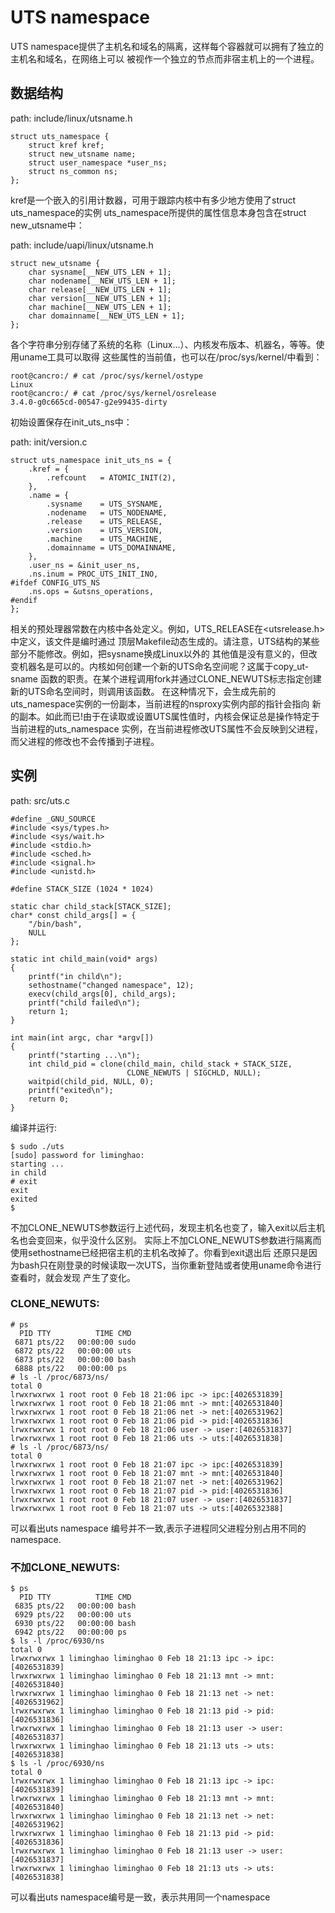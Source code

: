 UTS namespace
========================================

UTS namespace提供了主机名和域名的隔离，这样每个容器就可以拥有了独立的主机名和域名，在网络上可以
被视作一个独立的节点而非宿主机上的一个进程。

数据结构
----------------------------------------

path: include/linux/utsname.h

```
struct uts_namespace {
	struct kref kref;
	struct new_utsname name;
	struct user_namespace *user_ns;
	struct ns_common ns;
};
```

kref是一个嵌入的引用计数器，可用于跟踪内核中有多少地方使用了struct uts_namespace的实例
uts_namespace所提供的属性信息本身包含在struct new_utsname中：

path: include/uapi/linux/utsname.h

```
struct new_utsname {
	char sysname[__NEW_UTS_LEN + 1];
	char nodename[__NEW_UTS_LEN + 1];
	char release[__NEW_UTS_LEN + 1];
	char version[__NEW_UTS_LEN + 1];
	char machine[__NEW_UTS_LEN + 1];
	char domainname[__NEW_UTS_LEN + 1];
};
```

各个字符串分别存储了系统的名称（Linux...）、内核发布版本、机器名，等等。使用uname工具可以取得
这些属性的当前值，也可以在/proc/sys/kernel/中看到：

```
root@cancro:/ # cat /proc/sys/kernel/ostype
Linux
root@cancro:/ # cat /proc/sys/kernel/osrelease
3.4.0-g0c665cd-00547-g2e99435-dirty
```

初始设置保存在init_uts_ns中：

path: init/version.c

```
struct uts_namespace init_uts_ns = {
	.kref = {
		.refcount	= ATOMIC_INIT(2),
	},
	.name = {
		.sysname	= UTS_SYSNAME,
		.nodename	= UTS_NODENAME,
		.release	= UTS_RELEASE,
		.version	= UTS_VERSION,
		.machine	= UTS_MACHINE,
		.domainname	= UTS_DOMAINNAME,
	},
	.user_ns = &init_user_ns,
	.ns.inum = PROC_UTS_INIT_INO,
#ifdef CONFIG_UTS_NS
	.ns.ops = &utsns_operations,
#endif
};
```

相关的预处理器常数在内核中各处定义。例如，UTS_RELEASE在<utsrelease.h>中定义，该文件是编时通过
顶层Makefile动态生成的。请注意，UTS结构的某些部分不能修改。例如，把sysname换成Linux以外的
其他值是没有意义的，但改变机器名是可以的。内核如何创建一个新的UTS命名空间呢？这属于copy_ut-sname
函数的职责。在某个进程调用fork并通过CLONE_NEWUTS标志指定创建新的UTS命名空间时，则调用该函数。
在这种情况下，会生成先前的uts_namespace实例的一份副本，当前进程的nsproxy实例内部的指针会指向
新的副本。如此而已!由于在读取或设置UTS属性值时，内核会保证总是操作特定于当前进程的uts_namespace
实例，在当前进程修改UTS属性不会反映到父进程，而父进程的修改也不会传播到子进程。

实例
----------------------------------------

path: src/uts.c
```
#define _GNU_SOURCE
#include <sys/types.h>
#include <sys/wait.h>
#include <stdio.h>
#include <sched.h>
#include <signal.h>
#include <unistd.h>

#define STACK_SIZE (1024 * 1024)

static char child_stack[STACK_SIZE];
char* const child_args[] = {
    "/bin/bash",
    NULL
};

static int child_main(void* args)
{
    printf("in child\n");
    sethostname("changed namespace", 12);
    execv(child_args[0], child_args);
    printf("child failed\n");
    return 1;
}

int main(int argc, char *argv[])
{
    printf("starting ...\n");
    int child_pid = clone(child_main, child_stack + STACK_SIZE,
                          CLONE_NEWUTS | SIGCHLD, NULL);
    waitpid(child_pid, NULL, 0);
    printf("exited\n");
    return 0;
}
```

编译并运行:

```
$ sudo ./uts
[sudo] password for liminghao:
starting ...
in child
# exit
exit
exited
$
```

不加CLONE_NEWUTS参数运行上述代码，发现主机名也变了，输入exit以后主机名也会变回来，似乎没什么区别。
实际上不加CLONE_NEWUTS参数进行隔离而使用sethostname已经把宿主机的主机名改掉了。你看到exit退出后
还原只是因为bash只在刚登录的时候读取一次UTS，当你重新登陆或者使用uname命令进行查看时，就会发现
产生了变化。

### CLONE_NEWUTS:

```
# ps
  PID TTY          TIME CMD
 6871 pts/22   00:00:00 sudo
 6872 pts/22   00:00:00 uts
 6873 pts/22   00:00:00 bash
 6888 pts/22   00:00:00 ps
# ls -l /proc/6873/ns/
total 0
lrwxrwxrwx 1 root root 0 Feb 18 21:06 ipc -> ipc:[4026531839]
lrwxrwxrwx 1 root root 0 Feb 18 21:06 mnt -> mnt:[4026531840]
lrwxrwxrwx 1 root root 0 Feb 18 21:06 net -> net:[4026531962]
lrwxrwxrwx 1 root root 0 Feb 18 21:06 pid -> pid:[4026531836]
lrwxrwxrwx 1 root root 0 Feb 18 21:06 user -> user:[4026531837]
lrwxrwxrwx 1 root root 0 Feb 18 21:06 uts -> uts:[4026531838]
# ls -l /proc/6873/ns/
total 0
lrwxrwxrwx 1 root root 0 Feb 18 21:07 ipc -> ipc:[4026531839]
lrwxrwxrwx 1 root root 0 Feb 18 21:07 mnt -> mnt:[4026531840]
lrwxrwxrwx 1 root root 0 Feb 18 21:07 net -> net:[4026531962]
lrwxrwxrwx 1 root root 0 Feb 18 21:07 pid -> pid:[4026531836]
lrwxrwxrwx 1 root root 0 Feb 18 21:07 user -> user:[4026531837]
lrwxrwxrwx 1 root root 0 Feb 18 21:07 uts -> uts:[4026532388]
```

可以看出uts namespace 编号并不一致,表示子进程同父进程分别占用不同的namespace.

### 不加CLONE_NEWUTS:

```
$ ps
  PID TTY          TIME CMD
 6835 pts/22   00:00:00 bash
 6929 pts/22   00:00:00 uts
 6930 pts/22   00:00:00 bash
 6942 pts/22   00:00:00 ps
$ ls -l /proc/6930/ns
total 0
lrwxrwxrwx 1 liminghao liminghao 0 Feb 18 21:13 ipc -> ipc:[4026531839]
lrwxrwxrwx 1 liminghao liminghao 0 Feb 18 21:13 mnt -> mnt:[4026531840]
lrwxrwxrwx 1 liminghao liminghao 0 Feb 18 21:13 net -> net:[4026531962]
lrwxrwxrwx 1 liminghao liminghao 0 Feb 18 21:13 pid -> pid:[4026531836]
lrwxrwxrwx 1 liminghao liminghao 0 Feb 18 21:13 user -> user:[4026531837]
lrwxrwxrwx 1 liminghao liminghao 0 Feb 18 21:13 uts -> uts:[4026531838]
$ ls -l /proc/6930/ns
total 0
lrwxrwxrwx 1 liminghao liminghao 0 Feb 18 21:13 ipc -> ipc:[4026531839]
lrwxrwxrwx 1 liminghao liminghao 0 Feb 18 21:13 mnt -> mnt:[4026531840]
lrwxrwxrwx 1 liminghao liminghao 0 Feb 18 21:13 net -> net:[4026531962]
lrwxrwxrwx 1 liminghao liminghao 0 Feb 18 21:13 pid -> pid:[4026531836]
lrwxrwxrwx 1 liminghao liminghao 0 Feb 18 21:13 user -> user:[4026531837]
lrwxrwxrwx 1 liminghao liminghao 0 Feb 18 21:13 uts -> uts:[4026531838]
```

可以看出uts namespace编号是一致，表示共用同一个namespace